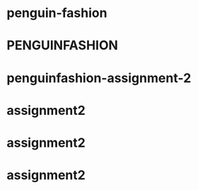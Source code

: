 # penguin-fashion
# PENGUINFASHION
# penguinfashion-assignment-2
# assignment2
# assignment2
# assignment2
